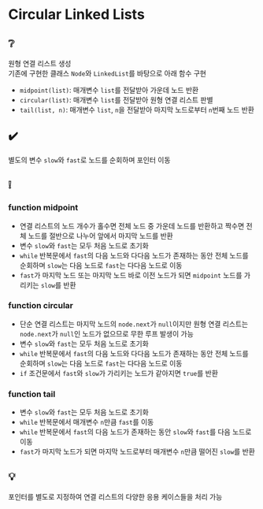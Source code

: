 # Circular Linked Lists

## ❔
원형 연결 리스트 생성  
기존에 구현한 클래스 `Node`와 `LinkedList`를 바탕으로 아래 함수 구현
- `midpoint(list)`: 매개변수 `list`를 전달받아 가운데 노드 반환
- `circular(list)`: 매개변수 `list`를 전달받아 원형 연결 리스트 판별
- `tail(list, n)`: 매개변수 `list`, `n`을 전달받아 마지막 노드로부터 `n`번째 노드 반환

## ✔️
별도의 변수 `slow`와 `fast`로 노드를 순회하며 포인터 이동

## ❕
### function midpoint
- 연결 리스트의 노드 개수가 홀수면 전체 노드 중 가운데 노드를 반환하고 짝수면 전체 노드를 절반으로 나누어 앞에서 마지막 노드를 반환
- 변수 `slow`와 `fast`는 모두 처음 노드로 초기화
- `while` 반복문에서 `fast`의 다음 노드와 다다음 노드가 존재하는 동안 전체 노드를 순회하며 `slow`는 다음 노드로 `fast`는 다다음 노드로 이동
- `fast`가 마지막 노드 또는 마지막 노드 바로 이전 노드가 되면 `midpoint` 노드를 가리키는 `slow`를 반환

### function circular
- 단순 연결 리스트는 마지막 노드의 `node.next`가 `null`이지만 원형 연결 리스트는 `node.next`가 `null`인 노드가 없으므로 무한 루프 발생이 가능
- 변수 `slow`와 `fast`는 모두 처음 노드로 초기화
- `while` 반복문에서 `fast`의 다음 노드와 다다음 노드가 존재하는 동안 전체 노드를 순회하며 `slow`는 다음 노드로 `fast`는 다다음 노드로 이동
- `if` 조건문에서 `fast`와 `slow`가 가리키는 노드가 같아지면 `true`를 반환

### function tail
- 변수 `slow`와 `fast`는 모두 처음 노드로 초기화
- `while` 반복문에서 매개변수 `n`만큼 `fast`를 이동
- `while` 반복문에서 `fast`의 다음 노드가 존재하는 동안 `slow`와 `fast`를 다음 노드로 이동
- `fast`가 마지막 노드가 되면 마지막 노드로부터 매개변수 `n`만큼 떨어진 `slow`를 반환

## 💡
포인터를 별도로 지정하여 연결 리스트의 다양한 응용 케이스들을 처리 가능
